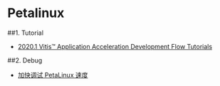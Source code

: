 Petalinux
===

##1. Tutorial

- [2020.1 Vitis™ Application Acceleration Development Flow Tutorials](https://github.com/Xilinx/Vitis-Tutorials)

##2. Debug

- [加快调试 PetaLinux 速度](http://www.zynqnotes.com/petalinux-debug-speedup)